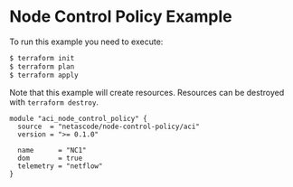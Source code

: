 <!-- BEGIN_TF_DOCS -->
# Node Control Policy Example

To run this example you need to execute:

```bash
$ terraform init
$ terraform plan
$ terraform apply
```

Note that this example will create resources. Resources can be destroyed with `terraform destroy`.

```hcl
module "aci_node_control_policy" {
  source  = "netascode/node-control-policy/aci"
  version = ">= 0.1.0"

  name      = "NC1"
  dom       = true
  telemetry = "netflow"
}
```
<!-- END_TF_DOCS -->